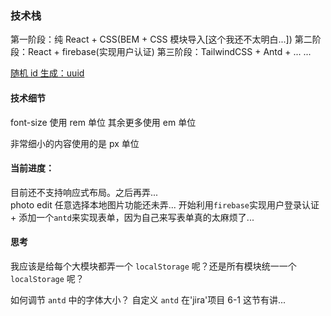 ### 技术栈

第一阶段：纯 React + CSS(BEM + CSS 模块导入[这个我还不太明白...])
第二阶段：React + firebase(实现用户认证)
第三阶段：TailwindCSS + Antd + ...
...

[随机 id 生成：uuid](https://www.npmjs.com/package/uuid)

#### 技术细节

font-size 使用 rem 单位
其余更多使用 em 单位

非常细小的内容使用的是 px 单位

#### 当前进度：

目前还不支持响应式布局。之后再弄...  
photo edit 任意选择本地图片功能还未弄...
开始利用`firebase`实现用户登录认证 + 添加一个`antd`来实现表单，因为自己来写表单真的太麻烦了...

#### 思考

我应该是给每个大模块都弄一个 `localStorage` 呢？还是所有模块统一一个 `localStorage` 呢？

如何调节 `antd` 中的字体大小？ 自定义 `antd` 在'jira'项目 6-1 这节有讲...
